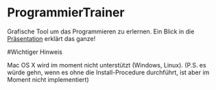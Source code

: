 ProgrammierTrainer
==================

Grafische Tool um das Programmieren zu erlernen. Ein Blick in die [Präsentation](http://de.slideshare.net/erharddinhobl/was-ist-der-programmiertrainer) erklärt das ganze!

#Wichtiger Hinweis

Mac OS X wird im moment nicht unterstützt (Windows, Linux). (P.S. es würde gehn, wenn es ohne die Install-Procedure durchführt, ist aber im Moment nicht implementiert)

